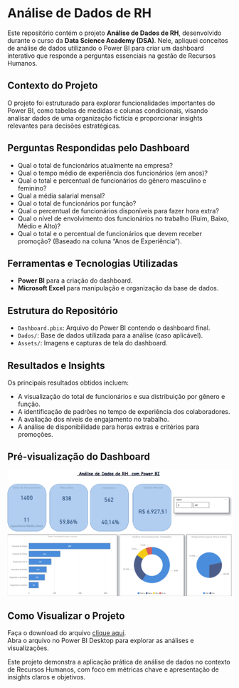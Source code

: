 # Análise de Dados de RH

Este repositório contém o projeto **Análise de Dados de RH**, desenvolvido durante o curso da **Data Science Academy (DSA)**. Nele, apliquei conceitos de análise de dados utilizando o Power BI para criar um dashboard interativo que responde a perguntas essenciais na gestão de Recursos Humanos.

## Contexto do Projeto
O projeto foi estruturado para explorar funcionalidades importantes do Power BI, como tabelas de medidas e colunas condicionais, visando analisar dados de uma organização fictícia e proporcionar insights relevantes para decisões estratégicas.

## Perguntas Respondidas pelo Dashboard
- Qual o total de funcionários atualmente na empresa?
- Qual o tempo médio de experiência dos funcionários (em anos)?
- Qual o total e percentual de funcionários do gênero masculino e feminino?
- Qual a média salarial mensal?
- Qual o total de funcionários por função?
- Qual o percentual de funcionários disponíveis para fazer hora extra?
- Qual o nível de envolvimento dos funcionários no trabalho (Ruim, Baixo, Médio e Alto)?
- Qual o total e o percentual de funcionários que devem receber promoção? (Baseado na coluna “Anos de Experiência”).

## Ferramentas e Tecnologias Utilizadas
- **Power BI** para a criação do dashboard.
- **Microsoft Excel** para manipulação e organização da base de dados.

## Estrutura do Repositório
- `Dashboard.pbix`: Arquivo do Power BI contendo o dashboard final.
- `Dados/`: Base de dados utilizada para a análise (caso aplicável).
- `Assets/`: Imagens e capturas de tela do dashboard.

## Resultados e Insights
Os principais resultados obtidos incluem:
- A visualização do total de funcionários e sua distribuição por gênero e função.
- A identificação de padrões no tempo de experiência dos colaboradores.
- A avaliação dos níveis de engajamento no trabalho.
- A análise de disponibilidade para horas extras e critérios para promoções.

## Pré-visualização do Dashboard
![Pré-visualização do Dashboard](Dashboard-RH-1.png)

## Como Visualizar o Projeto  
Faça o download do arquivo [clique aqui](PK).  
Abra o arquivo no Power BI Desktop para explorar as análises e visualizações.

Este projeto demonstra a aplicação prática de análise de dados no contexto de Recursos Humanos, com foco em métricas chave e apresentação de insights claros e objetivos.
